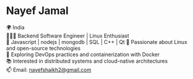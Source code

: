# Nayef Jamal
🌍 India  
👨🏻‍💻 Backend Software Engineer | Linux Enthusiast  
🔧 Javascript | nodejs | mongodb | SQL | C++ | Qt
🐧 Passionate about Linux and open-source technologies  
🌱 Exploring DevOps practices and containerization with Docker  
📚 Interested in distributed systems and cloud-native architectures  
📫 Email: nayefshaikh2@gmail.com

